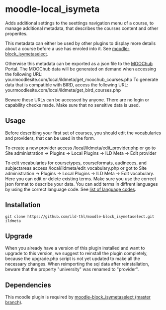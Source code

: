 # moodle-local_isymeta
Adds additional settings to the seettings navigation menu of a course, to manage additional metadata, that describes the courses content and other properites.

This metadata can either be used by other plugins to display more details about a course before a use has enroled into it. See [moodle-block_isymetaselect](https://github.com/ild-thl/moodle-block_isymetaselect).

Otherwise this metadata can be exported as a json file to the [MOOChub](https://moochub.org/) Portal.
The MOOChub data will be generated on demand when accessing the following URL: yourmoodlesite.com/local/ildmeta/get_moochub_courses.php
To generate data that is compatible with BIRD, access the following URL: yourmoodlesite.com/local/ildmeta/get_bird_courses.php

Beware these URLs can be accessed by anyone. There are no login or capability checks made. Make sure that no sensitive data is used.

## Usage
Before describing your first set of courses, you should edit the vocabularies and providers, that can be used in the form.

To create a new provider access /local/ildmeta/edit_provider.php or go to Site administration -> Plugins -> Local Plugins -> ILD Meta -> Edit provider

To edit vocabularies for coursetypes, courseformats, audineces, and subjectareas access /local/ildmeta/edit_vocabulary.php or got to Site administration -> Plugins -> Local Plugins -> ILD Meta -> Edit vocabulary. Here you can edit or delete existing terms. Make sure you use the correct json format to describe your data. You can add terms in diffrent languages by using the correct language code. See [list of language codes](https://en.wikipedia.org/wiki/List_of_ISO_639-1_codes).

## Installation
    git clone https://github.com/ild-thl/moodle-block_isymetaselect.git ildmeta

## Upgrade
When you already have a version of this plugin installed and want to upgrade to this version, we suggest to reinstall the plugin completely, because the upgrade.php script is not yet updated to make all the necessary changes. When reimporting the sql data after reinstallation, beware that the property "university" was renamed to "provider".
    
## Dependencies
This moodle plugin is required by [moodle-block_isymetaselect (master branch)](https://github.com/ild-thl/moodle-block_isymetaselect/tree/master).

